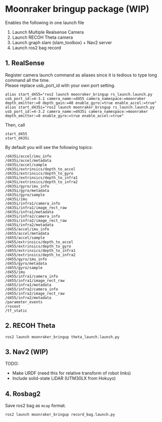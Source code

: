 # Moonraker bringup package (WIP)

Enables the following in one launch file

1. Launch Multiple Realsense Camera
2. Launch RECOH Theta camera
3. Launch graph slam (slam_toolbox) + Nav2 server
4. Launch ros2 bag record


## 1. RealSense

Register camera launch command as aliases since it is tedious to type long command all the time.\
Please replace usb_port_id with your own port setting.
```
alias start_d455="ros2 launch moonraker_bringup rs_launch.launch.py usb_port_id:=4-3.1 camera_name:=d455 camera_namespace:=moonraker depth_emitter:=0 depth_gain:=40 enable_gyro:=true enable_accel:=true"
alias start_d435i="ros2 launch moonraker_bringup rs_launch.launch.py usb_port_id:=4-3.2 camera_name:=d435i camera_namespace:=moonraker depth_emitter:=0 enable_gyro:=true enable_accel:=true"
```

Then, call
```
start_d455
start_d435i
```

By default you will see the following topics:
```
/d435i/accel/imu_info
/d435i/accel/metadata
/d435i/accel/sample
/d435i/extrinsics/depth_to_accel
/d435i/extrinsics/depth_to_gyro
/d435i/extrinsics/depth_to_infra1
/d435i/extrinsics/depth_to_infra2
/d435i/gyro/imu_info
/d435i/gyro/metadata
/d435i/gyro/sample
/d435i/imu
/d435i/infra1/camera_info
/d435i/infra1/image_rect_raw
/d435i/infra1/metadata
/d435i/infra2/camera_info
/d435i/infra2/image_rect_raw
/d435i/infra2/metadata
/d455/accel/imu_info
/d455/accel/metadata
/d455/accel/sample
/d455/extrinsics/depth_to_accel
/d455/extrinsics/depth_to_gyro
/d455/extrinsics/depth_to_infra1
/d455/extrinsics/depth_to_infra2
/d455/gyro/imu_info
/d455/gyro/metadata
/d455/gyro/sample
/d455/imu
/d455/infra1/camera_info
/d455/infra1/image_rect_raw
/d455/infra1/metadata
/d455/infra2/camera_info
/d455/infra2/image_rect_raw
/d455/infra2/metadata
/parameter_events
/rosout
/tf_static
```

## 2. RECOH Theta
```
ros2 launch moonraker_bringup theta_launch.launch.py
```

## 3. Nav2 (WIP)
TODO: 
- Make URDF (need this for relative transform of robot links)
- Include solid-state LiDAR (UTM30LX from Hokuyo)

## 4. Rosbag2
Save ros2 bag as `mcap` format.
```
ros2 launch moonraker_bringup record_bag.launch.py
```